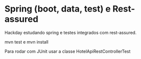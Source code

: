 # Spring (boot, data, test) e Rest-assured
Hackday estudando spring e testes integrados com rest-assured. 

mvn test e mvn install

Para rodar com JUnit usar a classe HotelApiRestControllerTest
